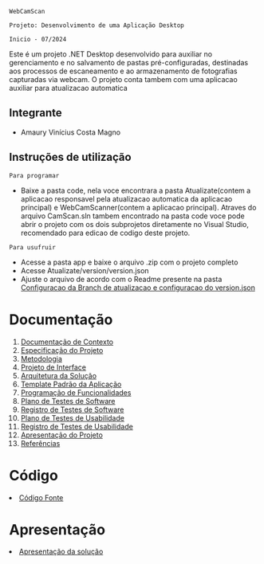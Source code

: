 `WebCamScan`

`Projeto: Desenvolvimento de uma Aplicação Desktop`

`Inicio - 07/2024`

Este é um projeto .NET Desktop desenvolvido para auxiliar no gerenciamento e no salvamento de pastas pré-configuradas, destinadas aos processos de escaneamento e ao armazenamento de fotografias capturadas via webcam.
O projeto conta tambem com uma aplicacao auxiliar para atualizacao automatica

## Integrante

* Amaury Vinícius Costa Magno

## Instruções de utilização

`Para programar` 
- Baixe a pasta code, nela voce encontrara a pasta Atualizate(contem a aplicacao responsavel pela atualizacao automatica da aplicacao principal) e WebCamScanner(contem a aplicacao principal). Atraves do arquivo CamScan.sln tambem encontrado na pasta code voce pode abrir o projeto com os dois subprojetos diretamente no Visual Studio, recomendado para edicao de codigo deste projeto.   

`Para usufruir` 
- Acesse a pasta app e baixe o arquivo .zip com o projeto completo
- Acesse Atualizate/version/version.json
- Ajuste o arquivo de acordo com o Readme presente na pasta <a href="code/Atualizate/readme.md">Configuracao da Branch de atualizacao e configuracao do version.json</a>

# Documentação

<ol>
<li><a href="docs/01-Documentação de Contexto.md"> Documentação de Contexto</a></li>
<li><a href="docs/02-Especificação do Projeto.md"> Especificação do Projeto</a></li>
<li><a href="docs/03-Metodologia.md"> Metodologia</a></li>
<li><a href="docs/04-Projeto de Interface.md"> Projeto de Interface</a></li>
<li><a href="docs/05-Arquitetura da Solução.md"> Arquitetura da Solução</a></li>
<li><a href="docs/06-Template Padrão da Aplicação.md"> Template Padrão da Aplicação</a></li>
<li><a href="docs/07-Programação de Funcionalidades.md"> Programação de Funcionalidades</a></li>
<li><a href="docs/08-Plano de Testes de Software.md"> Plano de Testes de Software</a></li>
<li><a href="docs/09-Registro de Testes de Software.md"> Registro de Testes de Software</a></li>
<li><a href="docs/10-Plano de Testes de Usabilidade.md"> Plano de Testes de Usabilidade</a></li>
<li><a href="docs/11-Registro de Testes de Usabilidade.md"> Registro de Testes de Usabilidade</a></li>
<li><a href="docs/12-Apresentação do Projeto.md"> Apresentação do Projeto</a></li>
<li><a href="docs/13-Referências.md"> Referências</a></li>
</ol>

# Código

<li><a href="src/README.md"> Código Fonte</a></li>

# Apresentação

<li><a href="presentation/README.md"> Apresentação da solução</a></li>
